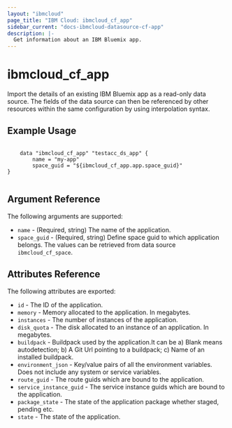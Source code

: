 ```yaml
---
layout: "ibmcloud"
page_title: "IBM Cloud: ibmcloud_cf_app"
sidebar_current: "docs-ibmcloud-datasource-cf-app"
description: |-
  Get information about an IBM Bluemix app.
---
```


# ibmcloud\_cf_app

Import the details of an existing IBM Bluemix app as a read-only data source. The fields of the data source can then be referenced by other resources within the same configuration by using interpolation syntax. 

## Example Usage

```hcl

	data "ibmcloud_cf_app" "testacc_ds_app" {
		name = "my-app"
		space_guid = "${ibmcloud_cf_app.app.space_guid}"
}


```

## Argument Reference

The following arguments are supported:

* `name` - (Required, string) The name of the application.
* `space_guid` - (Required, string) Define space guid to which application belongs. The values can be retrieved from data source `ibmcloud_cf_space`.

## Attributes Reference

The following attributes are exported:

* `id` - The ID of the application.
* `memory` - Memory allocated to the application. In megabytes.
* `instances` - The number of instances of the application.
* `disk_quota` - The disk allocated to an instance of an application. In megabytes.
* `buildpack` - Buildpack used by the application.It can be a) Blank means autodetection; b) A Git Url pointing to a buildpack; c) Name of an installed buildpack.
* `environment_json` - Key/value pairs of all the environment variables. Does not include any system or service variables.
* `route_guid` - The route guids which are bound to the application.
* `service_instance_guid` - The service instance guids which are bound to the application.
* `package_state` - The state of the application package whether staged, pending etc.
* `state` - The state of the application.
